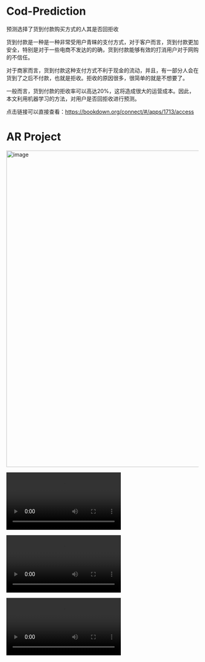 # Cod-Prediction
预测选择了货到付款购买方式的人其是否回拒收


货到付款是一种是一种非常受用户青睐的支付方式，对于客户而言，货到付款更加安全，特别是对于一些电商不发达的的确，货到付款能够有效的打消用户对于网购的不信任。

对于商家而言，货到付款这种支付方式不利于现金的流动，并且，有一部分人会在货到了之后不付款，也就是拒收。拒收的原因很多，很简单的就是不想要了。

一般而言，货到付款的拒收率可以高达20%，这将造成很大的运营成本。因此，本文利用机器学习的方法，对用户是否回拒收进行预测。

点击链接可以直接查看：https://bookdown.org/connect/#/apps/1713/access


# AR Project

<img width="827" alt="image" src="https://user-images.githubusercontent.com/24915545/216399181-73482181-eafa-4d2d-881a-177203f5793b.png">



 ![](https://user-images.githubusercontent.com/24915545/216400196-1aa57901-4ac9-436e-9c14-ba0c272b4cc1.mp4)


![](https://user-images.githubusercontent.com/24915545/216400280-ae76c35b-1a91-4753-84f9-6b3fab8d3fcf.mp4)

![](https://user-images.githubusercontent.com/24915545/216400463-3cbc677e-878e-4e09-a35f-9961692febfb.mp4)
